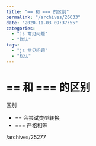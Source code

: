 ```yaml
---
title: "== 和 === 的区别"
permalink: "/archives/26633"
date: "2020-11-03 09:37:55"
categories: 
  - "js 常见问题"
  - "默认"
tags: 
  - "js 常见问题"
  - "默认"
---
```


# == 和 === 的区别

区别

- \== 会尝试类型转换
- \=== 严格相等

/archives/25277
